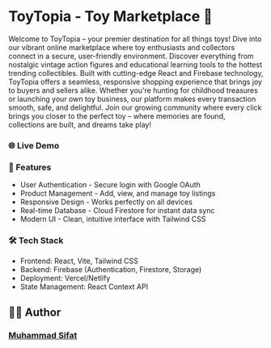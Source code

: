 # ToyTopia - Toy Marketplace 🧸
Welcome to ToyTopia – your premier destination for all things toys! Dive into our vibrant online marketplace where toy enthusiasts and collectors connect in a secure, user-friendly environment. Discover everything from nostalgic vintage action figures and educational learning tools to the hottest trending collectibles. Built with cutting-edge React and Firebase technology, ToyTopia offers a seamless, responsive shopping experience that brings joy to buyers and sellers alike. Whether you're hunting for childhood treasures or launching your own toy business, our platform makes every transaction smooth, safe, and delightful. Join our growing community where every click brings you closer to the perfect toy – where memories are found, collections are built, and dreams take play!

### 🌐 Live Demo


### 🚀 Features
- User Authentication - Secure login with Google OAuth
- Product Management - Add, view, and manage toy listings
- Responsive Design - Works perfectly on all devices
- Real-time Database - Cloud Firestore for instant data sync
- Modern UI - Clean, intuitive interface with Tailwind CSS

### 🛠️ Tech Stack
- Frontend: React, Vite, Tailwind CSS
- Backend: Firebase (Authentication, Firestore, Storage)
- Deployment: Vercel/Netlify
- State Management: React Context API

## 👨‍💻 Author
### [Muhammad Sifat](https://github.com/mdsifat-dev)